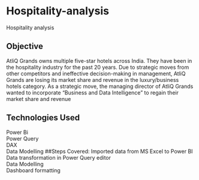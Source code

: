 # Hospitality-analysis
Hospitality analysis
## Objective
AtliQ Grands owns multiple five-star hotels across India. They have been in the hospitality industry for the past 20 years. Due to strategic moves from other competitors and ineffective decision-making in management, AtliQ Grands are losing its market share and revenue in the luxury/business hotels category. As a strategic move, the managing director of AtliQ Grands wanted to incorporate “Business and Data Intelligence” to regain their market share and revenue
## Technologies Used
Power Bi<br>
Power Query<br>
DAX<br>
Data Modelling
##Steps Covered:
Imported data from MS Excel to Power BI<br>
Data transformation in Power Query editor<br>
Data Modelling<br>
Dashboard formatting
